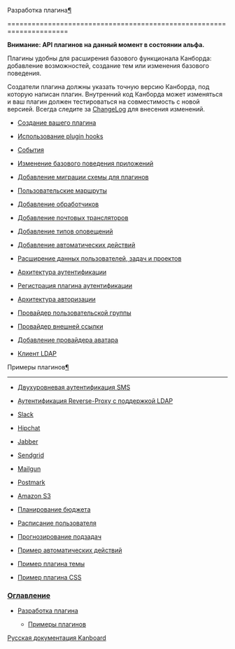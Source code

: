 Разработка плагина[¶](#plugin-development "Ссылка на этот заголовок")

=====================================================================



**Внимание: API плагинов на данный момент в состоянии альфа.**



Плагины удобны для расширения базового функционала Канборда: добавление возможностей, создание тем или изменения базового поведения.



Создатели плагина должны указать точную версию Канборда, под которую написан плагин. Внутренний код Канборда может изменяться и ваш плагин должен тестироваться на совместимость с новой версией. Всегда следите за [ChangeLog](https://github.com/fguillot/kanboard/blob/master/ChangeLog) для внесения изменений.



-   [Создание вашего плагина](plugin-registration.markdown)



-   [Использование plugin hooks](plugin-hooks.markdown)



-   [События](plugin-events.markdown)



-   [Изменение базового поведения приложений](plugin-overrides.markdown)



-   [Добавление миграции схемы для плагинов](plugin-schema-migrations.markdown)



-   [Пользовательские маршруты](plugin-routes.markdown)



-   [Добавление обработчиков](plugin-helpers.markdown)



-   [Добавление почтовых трансляторов](plugin-mail-transports.markdown)



-   [Добавление типов оповещений](plugin-notifications.markdown)



-   [Добавление автоматических действий](plugin-automatic-actions.markdown)



-   [Расширение данных пользователей, задач и проектов](plugin-metadata.markdown)



-   [Архитектура аутентификации](plugin-authentication-architecture.markdown)



-   [Регистрация плагина аутентификации](plugin-authentication.markdown)



-   [Архитектура авторизации](plugin-authorization-architecture.markdown)



-   [Провайдер пользовательской группы](plugin-group-provider.markdown)



-   [Провайдер внешней ссылки](plugin-external-link.markdown)



-   [Добавление провайдера аватара](plugin-avatar-provider.markdown)



-   [Клиент LDAP](plugin-ldap-client.markdown)



Примеры плагинов[¶](#examples-of-plugins "Ссылка на этот заголовок")

--------------------------------------------------------------------



-   [Двухуровневая аутентификация SMS](https://github.com/kanboard/plugin-sms-2fa)



-   [Аутентификация Reverse-Proxy с поддержкой LDAP](https://github.com/kanboard/plugin-reverse-proxy-ldap)



-   [Slack](https://github.com/kanboard/plugin-slack)



-   [Hipchat](https://github.com/kanboard/plugin-hipchat)



-   [Jabber](https://github.com/kanboard/plugin-jabber)



-   [Sendgrid](https://github.com/kanboard/plugin-sendgrid)



-   [Mailgun](https://github.com/kanboard/plugin-mailgun)



-   [Postmark](https://github.com/kanboard/plugin-postmark)



-   [Amazon S3](https://github.com/kanboard/plugin-s3)



-   [Планирование бюджета](https://github.com/kanboard/plugin-budget)



-   [Расписание пользователя](https://github.com/kanboard/plugin-timetable)



-   [Прогнозирование подзадач](https://github.com/kanboard/plugin-subtask-forecast)



-   [Пример автоматических действий](https://github.com/kanboard/plugin-example-automatic-action)



-   [Пример плагина темы](https://github.com/kanboard/plugin-example-theme)



-   [Пример плагина CSS](https://github.com/kanboard/plugin-example-css)



### [Оглавление](index.markdown)



-   [Разработка плагина](#)

    -   [Примеры плагинов](#examples-of-plugins)



 



 



 



 



 



 



[Русская документация Kanboard](http://kanboard.ru/doc/)

